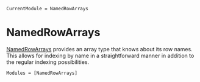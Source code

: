 ```@meta
CurrentModule = NamedRowArrays
```

# NamedRowArrays

[NamedRowArrays](https://github.com/lucasvalenzuela/NamedRowArrays.jl) provides an array type that knows about its
row names.
This allows for indexing by name in a straightforward manner in addition to the regular indexing possibilities.

```@autodocs
Modules = [NamedRowArrays]
```

